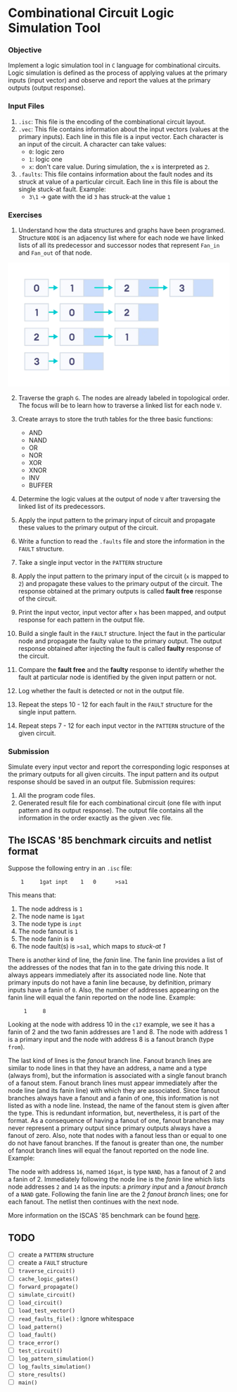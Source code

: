 
# Combinational Circuit Logic Simulation Tool

### Objective

Implement a logic simulation tool in `C` language for combinational circuits. Logic simulation is defined as the process of applying values at the primary inputs (input vector) and observe and report the values at the primary outputs (output response).

### Input Files

1. `.isc`: This file is the encoding of the combinational circuit layout.
2. `.vec`: This file contains information about the input vectors (values at the primary inputs). Each line in this file is a input vector. Each character is an input of the circuit. A character can take values:
    * `0`: logic zero
    * `1`: logic one
    * `x`: don't care value. During simulation, the `x` is interpreted as `2`.
3. `.faults`: This file contains information about the fault nodes and its struck at value of a particular circuit. Each line in this file is about the single stuck-at fault. Example:
    * `3\1` &#8594; gate with the id `3` has struck-at the value `1`

### Exercises

1. Understand how the data structures and graphs have been programed. Structure `NODE` is an adjacency list where for each node we have linked lists of all its predecessor and successor nodes that represent `Fan_in` and `Fan_out` of that node.

![adjacency-list](docs/adjacency-list-representation.webp)

2. Traverse the graph `G`. The nodes are already labeled in topological order. The focus will be to learn how to traverse a linked list for each node `V`.

3. Create arrays to store the truth tables for the three basic functions:
    * AND
    * NAND
    * OR
    * NOR
    * XOR
    * XNOR
    * INV
    * BUFFER

4. Determine the logic values at the output of node `V` after traversing the linked list of its predecessors.

5. Apply the input pattern to the primary input of circuit and propagate these values to the primary output of the circuit.

6. Write a function to read the `.faults` file and store the information in the `FAULT` structure.

7. Take a single input vector in the `PATTERN` structure

8. Apply the input pattern to the primary input of the circuit (`x` is mapped to `2`) and propagate these values to the primary output of the circuit. The response obtained at the primary outputs is called __fault free__ response of the circuit.

9. Print the input vector, input vector after `x` has been mapped, and output response for each pattern in the output file.

10. Build a single fault in the `FAULT` structure. Inject the faut in the particular node and propagate the faulty value to the primary output. The output response obtained after injecting the fault is called __faulty__ response of the circuit.

11. Compare the __fault free__ and the __faulty__ response to identify whether the fault at particular node is identified by the given input pattern or not.

12. Log whether the fault is detected or not in the output file.

13. Repeat the steps 10 - 12 for each fault in the `FAULT` structure for the single input pattern. 

14. Repeat steps 7 - 12 for each input vector in the `PATTERN` structure of the given circuit.

### Submission

Simulate every input vector and report the corresponding logic responses at the primary outputs for all given circuits. The input pattern and its output response should be saved in an output file. Submission requires:
1. All the program code files.
2. Generated result file for each combinational circuit (one file with input pattern and its output response). The output file contains all the information in the order exactly as the given .vec file.

## The ISCAS '85 benchmark circuits and netlist format

Suppose the following entry in an `.isc` file:
```
    1     1gat inpt    1   0      >sa1
```

This means that:
1. The node address is `1`
2. The node name is `1gat`
3. The node type is `inpt`
4. The node fanout is `1`
5. The node fanin is `0`
6. The node fault(s) is `>sa1`, which maps to _stuck-at 1_

There is another kind of line, the _fanin_ line. The fanin line provides a list of the addresses of the nodes that fan in to the gate driving this node. It always appears immediately after its associated node line. Note that primary inputs do not have a fanin line because, by definition, primary inputs have a fanin of `0`. Also, the number of addresses appearing on the fanin line will equal the fanin reported on the node line. Example:
```
     1     8
```

Looking at the node with address 10 in the `c17` example, we see it has a fanin of 2 and the two fanin addresses are 1 and 8. The node with address 1 is a primary input and the node with address 8 is a fanout branch (type `from`). 

The last kind of lines is the _fanout_ branch line. Fanout branch lines are similar to node lines in that they have an address, a name and a type (always from), but the information is associated with a single fanout branch of a fanout stem. Fanout branch lines must appear immediately after the node line (and its fanin line) with which they are associated. Since fanout branches always have a fanout and a fanin of one, this information is not listed as with a node line. Instead, the name of the fanout stem is given after the type. This is redundant information, but, nevertheless, it is part of the format. As a consequence of having a fanout of one, fanout branches may never represent a primary output since primary outputs always have a fanout of zero. Also, note that nodes with a fanout less than or equal to one do not have fanout branches. If the fanout is greater than one, the number of fanout branch lines will equal the fanout reported on the node line. Example:

The node with address `16`, named `16gat`, is type `NAND`, has a fanout of 2 and a fanin of 2. Immediately following the node line is the _fanin_ line which lists node addresses `2` and `14` as the inputs: a _primary input_ and a _fanout branch_ of a `NAND` gate. Following the fanin line are the 2 _fanout branch_ lines; one for each fanout. The netlist then continues with the next node.

More information on the ISCAS '85 benchmark can be found [here](https://davidkebo.com/documents/iscas85.pdf).

## TODO

- [ ] create a `PATTERN` structure
- [ ] create a `FAULT` structure
- [ ] `traverse_circuit()`
- [ ] `cache_logic_gates()`
- [ ] `forward_propagate()`
- [ ] `simulate_circuit()`
- [ ] `load_circuit()`
- [ ] `load_test_vector()`
- [ ] `read_faults_file()` : Ignore whitespace
- [ ] `load_pattern()`
- [ ] `load_fault()`
- [ ] `trace_error()`
- [ ] `test_circuit()`
- [ ] `log_pattern_simulation()`
- [ ] `log_faults_simulation()`
- [ ] `store_results()`
- [ ] `main()`
